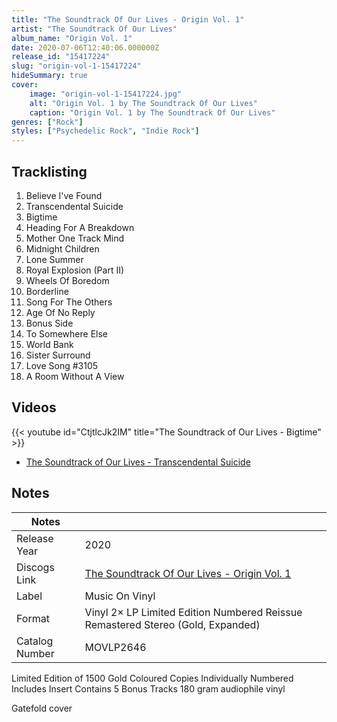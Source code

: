 ```yaml
---
title: "The Soundtrack Of Our Lives - Origin Vol. 1"
artist: "The Soundtrack Of Our Lives"
album_name: "Origin Vol. 1"
date: 2020-07-06T12:40:06.000000Z
release_id: "15417224"
slug: "origin-vol-1-15417224"
hideSummary: true
cover:
    image: "origin-vol-1-15417224.jpg"
    alt: "Origin Vol. 1 by The Soundtrack Of Our Lives"
    caption: "Origin Vol. 1 by The Soundtrack Of Our Lives"
genres: ["Rock"]
styles: ["Psychedelic Rock", "Indie Rock"]
---
```


## Tracklisting
1. Believe I've Found
2. Transcendental Suicide
3. Bigtime
4. Heading For A Breakdown
5. Mother One Track Mind
6. Midnight Children
7. Lone Summer
8. Royal Explosion (Part II)
9. Wheels Of Boredom
10. Borderline
11. Song For The Others
12. Age Of No Reply
13. Bonus Side
14. To Somewhere Else
15. World Bank
16. Sister Surround
17. Love Song #3105
18. A Room Without A View




## Videos
{{< youtube id="CtjtlcJk2IM" title="The Soundtrack of Our Lives - Bigtime" >}}
- [The Soundtrack of Our Lives - Transcendental Suicide](https://www.youtube.com/watch?v=oga9lQJKDJE)

## Notes
| Notes          |             |
| ---------------| ----------- |
| Release Year   | 2020 |
| Discogs Link   | [The Soundtrack Of Our Lives - Origin Vol. 1](https://www.discogs.com/release/15417224-The-Soundtrack-Of-Our-Lives-Origin-Vol-1) |
| Label          | Music On Vinyl |
| Format         | Vinyl 2× LP Limited Edition Numbered Reissue Remastered Stereo (Gold, Expanded) |
| Catalog Number | MOVLP2646 |

Limited Edition of 1500 Gold Coloured Copies
Individually Numbered
Includes Insert
Contains 5 Bonus Tracks
180 gram audiophile vinyl

Gatefold cover
